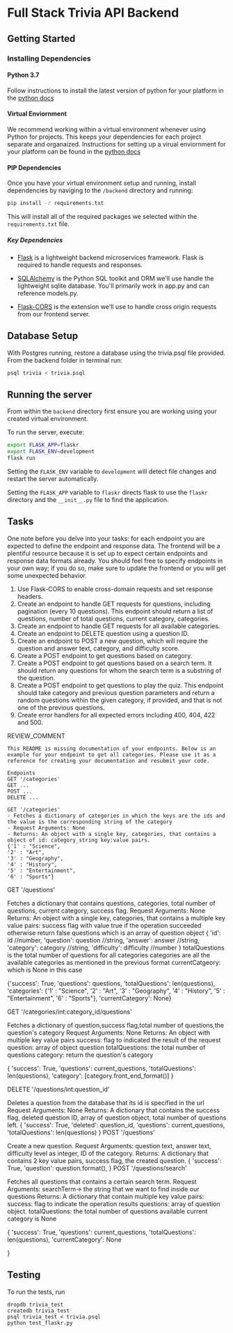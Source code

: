 # Full Stack Trivia API Backend

## Getting Started

### Installing Dependencies

#### Python 3.7

Follow instructions to install the latest version of python for your platform in the [python docs](https://docs.python.org/3/using/unix.html#getting-and-installing-the-latest-version-of-python)

#### Virtual Enviornment

We recommend working within a virtual environment whenever using Python for projects. This keeps your dependencies for each project separate and organaized. Instructions for setting up a virual enviornment for your platform can be found in the [python docs](https://packaging.python.org/guides/installing-using-pip-and-virtual-environments/)

#### PIP Dependencies

Once you have your virtual environment setup and running, install dependencies by naviging to the `/backend` directory and running:

```bash
pip install -r requirements.txt
```

This will install all of the required packages we selected within the `requirements.txt` file.

##### Key Dependencies

- [Flask](http://flask.pocoo.org/)  is a lightweight backend microservices framework. Flask is required to handle requests and responses.

- [SQLAlchemy](https://www.sqlalchemy.org/) is the Python SQL toolkit and ORM we'll use handle the lightweight sqlite database. You'll primarily work in app.py and can reference models.py. 

- [Flask-CORS](https://flask-cors.readthedocs.io/en/latest/#) is the extension we'll use to handle cross origin requests from our frontend server. 

## Database Setup
With Postgres running, restore a database using the trivia.psql file provided. From the backend folder in terminal run:
```bash
psql trivia < trivia.psql
```

## Running the server

From within the `backend` directory first ensure you are working using your created virtual environment.

To run the server, execute:

```bash
export FLASK_APP=flaskr
export FLASK_ENV=development
flask run
```

Setting the `FLASK_ENV` variable to `development` will detect file changes and restart the server automatically.

Setting the `FLASK_APP` variable to `flaskr` directs flask to use the `flaskr` directory and the `__init__.py` file to find the application. 

## Tasks

One note before you delve into your tasks: for each endpoint you are expected to define the endpoint and response data. The frontend will be a plentiful resource because it is set up to expect certain endpoints and response data formats already. You should feel free to specify endpoints in your own way; if you do so, make sure to update the frontend or you will get some unexpected behavior. 

1. Use Flask-CORS to enable cross-domain requests and set response headers. 
2. Create an endpoint to handle GET requests for questions, including pagination (every 10 questions). This endpoint should return a list of questions, number of total questions, current category, categories. 
3. Create an endpoint to handle GET requests for all available categories. 
4. Create an endpoint to DELETE question using a question ID. 
5. Create an endpoint to POST a new question, which will require the question and answer text, category, and difficulty score. 
6. Create a POST endpoint to get questions based on category. 
7. Create a POST endpoint to get questions based on a search term. It should return any questions for whom the search term is a substring of the question. 
8. Create a POST endpoint to get questions to play the quiz. This endpoint should take category and previous question parameters and return a random questions within the given category, if provided, and that is not one of the previous questions. 
9. Create error handlers for all expected errors including 400, 404, 422 and 500. 

REVIEW_COMMENT
```
This README is missing documentation of your endpoints. Below is an example for your endpoint to get all categories. Please use it as a reference for creating your documentation and resubmit your code. 

Endpoints
GET '/categories'
GET ...
POST ...
DELETE ...

GET '/categories'
- Fetches a dictionary of categories in which the keys are the ids and the value is the corresponding string of the category
- Request Arguments: None
- Returns: An object with a single key, categories, that contains a object of id: category_string key:value pairs. 
{'1' : "Science",
'2' : "Art",
'3' : "Geography",
'4' : "History",
'5' : "Entertainment",
'6' : "Sports"}

```

GET '/questions'

Fetches a dictionary that contains questions, categories, total number of questions, current category, success flag.
Request Arguments: None
Returns: An object with a single key, categories, that contains a multiple key value pairs:
success flag with value true if the operation succeeded otherwise return false
questions which is an array of question object { 'id': id //number, 'question': question //string, 'answer': answer //string, 'category': category //string, 'difficulty': difficulty //number }
totalQuestions is the total number of questions for all categories
categories are all the available categories as mentioned in the previous format
currentCatgeory: which is None in this case


{'success': True,
 'questions': questions,
 'totalQuestions': len(questions),
 'categories': {'1' : "Science",
                '2' : "Art",
                '3' : "Geography",
                '4' : "History",
                '5' : "Entertainment",
                '6' : "Sports"},
 'currentCategory': None}



GET '/categories/int:category_id/questions'

Fetches a dictionary of question,success flag,total number of questions,the question's category
Request Arguments: None
Returns: An object with multiple key value pairs
success: flag to indicated the result of the request
question: array of object question
totalQuestions: the total number of questions
category: return the question's category


{
    'success': True,
    'questions': current_questions,
    'totalQuestions': len(questions),
    'category': [category.front_end_format()]
}



DELETE '/questions/int:question_id'

Deletes a question from the database that its id is specified in the url
Request Arguments: None
Returns: A dictionary that contains the success flag, deleted question ID, array of question object, total number of questions left.
{
    'success': True,
    'deleted': question_id,
    'questions': current_questions,
    'totalQuestions': len(questions)
}
POST '/questions'

Create a new question.
Request Arguments: question text, answer text, difficulty level as integer, ID of the category.
Returns: A dictionary that contains 2 key value pairs, success flag, the created question.
{
    'success': True,
    'question': question.format(),
}
POST '/questions/search'

Fetches all questions that contains a certain search term.
Request Arguments: searchTerm-> the string that we want to find inside our questions
Returns: A dictionary that contain multiple key value pairs:
success: flag to indicate the operation results
questions: array of question object.
totalQuestions: the total number of questions available
current category is None

{
    'success': True,
    'questions': current_questions,
    'totalQuestions': len(questions),
    'currentCategory': None

}

## Testing
To run the tests, run
```
dropdb trivia_test
createdb trivia_test
psql trivia_test < trivia.psql
python test_flaskr.py
```